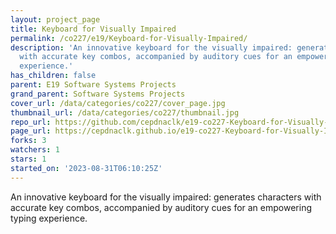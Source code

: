 ```yaml
---
layout: project_page
title: Keyboard for Visually Impaired
permalink: /co227/e19/Keyboard-for-Visually-Impaired/
description: 'An innovative keyboard for the visually impaired: generates characters
  with accurate key combos, accompanied by auditory cues for an empowering typing
  experience.'
has_children: false
parent: E19 Software Systems Projects
grand_parent: Software Systems Projects
cover_url: /data/categories/co227/cover_page.jpg
thumbnail_url: /data/categories/co227/thumbnail.jpg
repo_url: https://github.com/cepdnaclk/e19-co227-Keyboard-for-Visually-Impaired
page_url: https://cepdnaclk.github.io/e19-co227-Keyboard-for-Visually-Impaired
forks: 3
watchers: 1
stars: 1
started_on: '2023-08-31T06:10:25Z'
---
```


An innovative keyboard for the visually impaired: generates characters with accurate key combos, accompanied by auditory cues for an empowering typing experience.